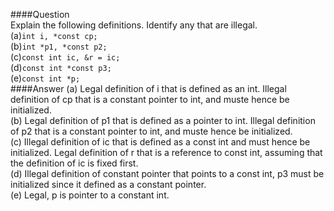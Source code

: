 ####Question  
Explain the following definitions. Identify any that are illegal.  
(a)`int i, *const cp;`  
(b)`int *p1, *const p2;`  
(c)`const int ic, &r = ic;`  
(d)`const int *const p3;`  
(e)`const int *p;`  
####Answer
(a) Legal definition of i that is defined as an int. Illegal definition of cp that is a constant pointer to int, and muste hence be initialized.  
(b) Legal definition of p1 that is defined as a pointer to int. Illegal definition of p2 that is a constant pointer to int, and muste hence be initialized.  
(c) Illegal definition of ic that is defined as a const int and must hence be initialized. Legal definition of r that is a reference to const int, assuming that the definition of ic is fixed first.  
(d) Illegal definition of constant pointer that points to a const int, p3 must be initialized since it defined as a constant pointer.  
(e) Legal, p is pointer to a constant int.  
